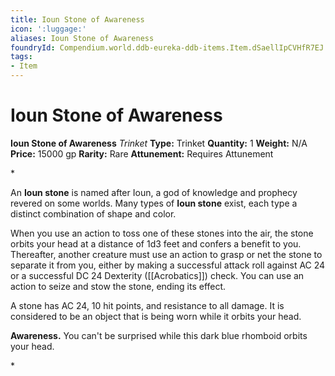 ```yaml
---
title: Ioun Stone of Awareness
icon: ':luggage:'
aliases: Ioun Stone of Awareness
foundryId: Compendium.world.ddb-eureka-ddb-items.Item.dSaellIpCVHfR7EJ
tags:
- Item
---
```


# Ioun Stone of Awareness

**Ioun Stone of Awareness**
_Trinket_
**Type:** Trinket
**Quantity:** 1
**Weight:** N/A
**Price:** 15000 gp
**Rarity:** Rare
**Attunement:** Requires Attunement

*<p>An **Ioun stone** is named after Ioun, a god of knowledge and prophecy revered on some worlds. Many types of **Ioun stone** exist, each type a distinct combination of shape and color. 

When you use an action to toss one of these stones into the air, the stone orbits your head at a distance of 1d3 feet and confers a benefit to you. Thereafter, another creature must use an action to grasp or net the stone to separate it from you, either by making a successful attack roll against AC 24 or a successful DC 24 Dexterity ([[Acrobatics]]) check. You can use an action to seize and stow the stone, ending its effect.

A stone has AC 24, 10 hit points, and resistance to all damage. It is considered to be an object that is being worn while it orbits your head.

**Awareness.** You can't be surprised while this dark blue rhomboid orbits your head.</p>*